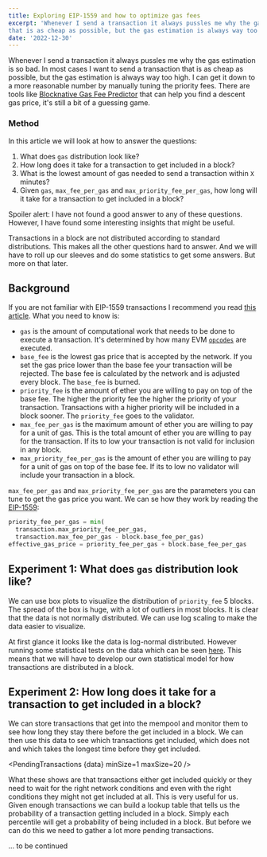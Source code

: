 ```yaml
---
title: Exploring EIP-1559 and how to optimize gas fees
excerpt: 'Whenever I send a transaction it always pussles me why the gas estimation is so bad. In most cases I want to send a transaction
that is as cheap as possible, but the gas estimation is always way too high.'
date: '2022-12-30'
---
```


<script lang="ts">
  import PriorityFee from "$lib/components/visualize/PriorityFee.svelte";
  import PendingTransactions from "$lib/components/visualize/PendingTransactions.svelte";
  export let data;
</script>

Whenever I send a transaction it always pussles me why the gas estimation is so bad. In most cases I want to send a transaction
that is as cheap as possible, but the gas estimation is always way too high. I can get it down to a more reasonable number by
manually tuning the priority fees. There are tools like [Blocknative Gas Fee Predictor](https://www.blocknative.com/gas-estimator)
that can help you find a descent gas price, it's still a bit of a guessing game.

### Method

In this article we will look at how to answer the questions:

1. What does `gas` distribution look like?
2. How long does it take for a transaction to get included in a block?
3. What is the lowest amount of gas needed to send a transaction within `X` minutes?
4. Given `gas`, `max_fee_per_gas` and `max_priority_fee_per_gas`, how long will it take for a transaction to get included in a block?

Spoiler alert: I have not found a good answer to any of these questions. However, I have found some interesting insights that
might be useful.

Transactions in a block are not distributed according to standard distributions. This makes all the other questions hard to answer.
And we will have to roll up our sleeves and do some statistics to get some answers. But more on that later.

## Background

If you are not familiar with EIP-1559 transactions I recommend you read [this article](https://www.blocknative.com/blog/eip-1559-fees).
What you need to know is:

- `gas` is the amount of computational work that needs to be done to execute a transaction. It's determined by how many EVM
  [`opcodes`](https://ethereum.org/en/developers/docs/evm/opcodes/) are executed.
- `base_fee` is the lowest gas price that is accepted by the network. If you set the gas price lower than the base fee your
  transaction will be rejected. The base fee is calculated by the network and is adjusted every block. The `base_fee` is burned.
- `priority_fee` is the amount of ether you are willing to pay on top of the base fee. The higher the priority fee the higher
  the priority of your transaction. Transactions with a higher priority will be included in a block sooner. The `priority_fee`
  goes to the validator.
- `max_fee_per_gas` is the maximum amount of ether you are willing to pay for a unit of gas. This is the total amount of ether
  you are willing to pay for the transaction. If its to low your transaction is not valid for inclusion in any block.
- `max_priority_fee_per_gas` is the amount of ether you are willing to pay for a unit of gas on top of the base fee. If its to
  low no validator will include your transaction in a block.

`max_fee_per_gas` and `max_priority_fee_per_gas` are the parameters you can tune to get the gas price you want. We can se how they
work by reading the [EIP-1559](https://github.com/ethereum/EIPs/blob/master/EIPS/eip-1559.md):

```python
priority_fee_per_gas = min(
  transaction.max_priority_fee_per_gas,
  transaction.max_fee_per_gas - block.base_fee_per_gas)
effective_gas_price = priority_fee_per_gas + block.base_fee_per_gas
```

## Experiment 1: What does `gas` distribution look like?

We can use box plots to visualize the distribution of `priority_fee` 5 blocks. The spread of the box is huge,
with a lot of outliers in most blocks. It is clear that the data is not normally distributed. We can use log scaling to
make the data easier to visualize.

<PriorityFee/>

At first glance it looks like the data is log-normal distributed. However running some statistical tests on the data
which can be seen [here](). This means that we will have to develop our own statistical model for how transactions are
distributed in a block.

## Experiment 2: How long does it take for a transaction to get included in a block?

We can store transactions that get into the mempool and monitor them to see how long they stay there before the get included
in a block. We can then use this data to see which transactions get included, which does not and which takes the longest time
before they get included.

<PendingTransactions {data} minSize=1 maxSize=20 />

What these shows are that transactions either get included quickly or they need to wait for the right network conditions and even
with the right conditions they might not get included at all. This is very useful for us. Given enough transactions
we can build a lookup table that tells us the probability of a transaction getting included in a block. Simply each percentile
will get a probability of being included in a block. But before we can do this we need to gather a lot more pending transactions.

... to be continued
